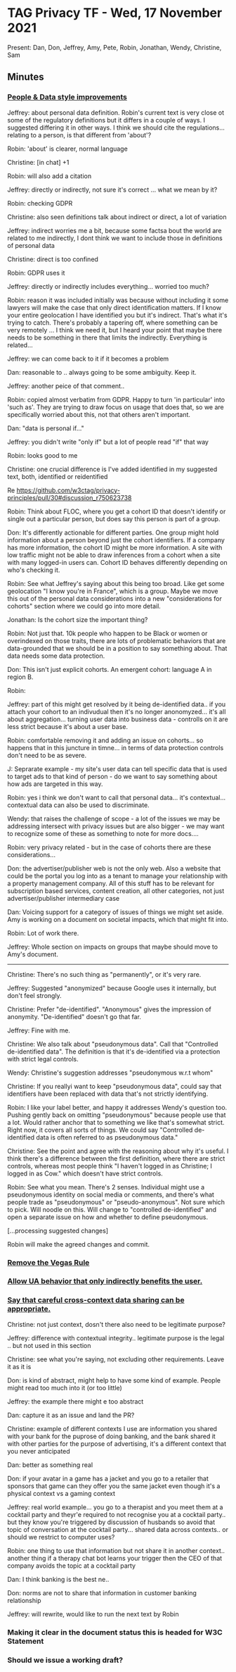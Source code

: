 # TAG Privacy TF - Wed, 17 November 2021

Present: Dan, Don, Jeffrey, Amy, Pete, Robin, Jonathan, Wendy, Christine, Sam

## Minutes

### [People & Data style improvements](https://github.com/w3ctag/privacy-principles/pull/30)

Jeffrey: about personal data definition. Robin's current text is very close ot some of the regulatory definitions but it differs in a couple of ways. I suggested differing it in other ways. I think we should cite the regulations... relating to a person, is that different from 'about'?

Robin: 'about' is clearer, normal language

Christine: [in chat] +1

Robin: will also add a citation

Jeffrey: directly or indirectly, not sure it's correct ... what we mean by it?

Robin: checking GDPR

Christine: also seen definitions talk about indirect or direct, a lot of variation

Jeffrey: indirect worries me a bit, because some factsa bout the world are related to me indirectly, I dont think we want to include those in definitions of personal data

Christine: direct is too confined

Robin: GDPR uses it

Jeffrey: directly or indirectly includes everything... worried too much?

Robin: reason it was included initially was because without including it some lawyers will make the case that only direct identification matters. If I know your entire geolocation I have identified you but it's indirect. That's what it's trying to catch. There's probably a tapering off, where something can be very remotely ... I think we need it, but I heard your point that maybe there needs to be something in there that limits the indirectly. Everything is related...

Jeffrey: we can come back to it if it becomes a problem

Dan: reasonable to .. always going to be some ambiguity. Keep it.

Jeffrey: another peice of that comment.. 

Robin: copied almost verbatim from GDPR. Happy to turn 'in particular' into 'such as'. They are trying to draw focus on usage that does that, so we are specifically worried about this, not that others aren't important. 

Dan: "data is personal if..."

Jeffrey: you didn't write "only if" but a lot of people read "if" that way

Robin: looks good to me

Christine: one crucial difference is I've added identified in my suggested text, both, identified or reidentified

Re https://github.com/w3ctag/privacy-principles/pull/30#discussion_r750623738

Robin: Think about FLOC, where you get a cohort ID that doesn't identify or single out a particular person, but does say this person is part of a group.

Don: It's differently actionable for different parties. One group might hold information about a person beyond just the cohort identifiers. If a company has more information, the cohort ID might be more information. A site with low traffic might not be able to draw inferences from a cohort when a site with many logged-in users can. Cohort ID behaves differently depending on who's checking it.

Robin: See what Jeffrey's saying about this being too broad. Like get some geolocation "I know you're in France", which is a group. Maybe we move this out of the personal data considerations into a new "considerations for cohorts" section where we could go into more detail.

Jonathan: Is the cohort size the important thing?

Robin: Not just that. 10k people who happen to be Black or women or overindexed on those traits, there are lots of problematic behaviors that are data-grounded that we should be in a position to say something about. That data needs some data protection.

Don: This isn't just explicit cohorts. An emergent cohort: language A in region B.

Robin: 

Jeffrey: part of this might get resolved by it being de-identified data.. if you attach your cohort to an indivudual then it's no longer anonomyzed... it's all about aggregation... turning user data into business data - controlls on it are less strict because it's about a user base.

Robin: comfortable removing it and adding an issue on cohorts... so happens that in this juncture in timne... in terms of data protection controls don't need to be as severe.

J: Seprarate example - my site's user data can tell specific data that is used to target ads to that kind of person - do we want to say something about how ads are targeted in this way.

Robin: yes i think we don't want to call that personal data... it's contextual... contextual data can also be used to discriminate.

Wendy: that raises the challenge of scope - a lot of the issues we may be addressing intersect with privacy issues but are also bigger - we may want to recognize some of these as something to note for more docs....

Robin: very privacy related - but in the case of cohorts there are these considerations... 

Don: the advertiser/publisher web is not the only web. Also a website that could be the portal you log into as a tenant to manage your relationship with a property management company. All of this stuff has to be relevant for subscription based services, content creation, all other categories, not just advertiser/publisher intermediary case

Dan: Voicing support for a category of issues of things we might set aside. Amy is working on a document on societal impacts, which that might fit into.

Robin: Lot of work there.

Jeffrey: Whole section on impacts on groups that maybe should move to Amy's document.

-----

Christine: There's no such thing as "permanently", or it's very rare.

Jeffrey: Suggested "anonymized" because Google uses it internally, but don't feel strongly.

Christine: Prefer "de-identified". "Anonymous" gives the impression of anonymity. "De-identified" doesn't go that far.

Jeffrey: Fine with me.

Christine: We also talk about "pseudonymous data". Call that "Controlled de-identified data". The definition is that it's de-identified via a protection with strict legal controls.

Wendy: Christine's suggestion addresses "pseudonymous w.r.t whom"

Christine: If you reallyi want to keep "pseudonymous data", could say that identifiers have been replaced with data that's not strictly identifying.

Robin: I like your label better, and happy it addresses Wendy's question too. Pushing gently back on omitting "pseudonymous" because people use that a lot. Would rather anchor that to something we like that's somewhat strict. Right now, it covers all sorts of things. We could say "Controlled de-identified data is often referred to as pseudonymous data."

Christine: See the point and agree with the reasoning about why it's useful. I think there's a difference between the first definition, where there are strict controls, whereas most people think "I haven't logged in as Christine; I logged in as Cow." which doesn't have strict controls.

Robin: See what you mean. There's 2 senses. Individual might use a pseudonymous identity on social media or comments, and there's what people trade as "pseudonymous" or "pseudo-anonymous". Not sure which to pick. Will noodle on this. Will change to "controlled de-identified" and open a separate issue on how and whether to define pseudonymous.

[...processing suggested changes]

Robin will make the agreed changes and commit.

### [Remove the Vegas Rule](https://github.com/w3ctag/privacy-principles/pull/77)

### [Allow UA behavior that only indirectly benefits the user.](https://github.com/w3ctag/privacy-principles/pull/78)

### [Say that careful cross-context data sharing can be appropriate.](https://github.com/w3ctag/privacy-principles/pull/80)

Christine: not just context, dosn't there also need to be legitimate purpose?

Jeffrey: difference with contextual integrity.. legitimate purpose is the legal .. but not used in this section

Christine: see what you're saying, not excluding other requirements. Leave it as it is

Don: is kind of abstract, might help to have some kind of example. People might read too much into it (or too little)

Jeffrey: the example there might e too abstract

Dan: capture it as an issue and land the PR?

Christine: example of different contexts I use are information you shared with your bank for the puprose of doing banking, and the bank shared it with other parties for the purpose of advertising, it's a different context that you never anticipated

Dan: better as something real

Don: if your avatar in a game has a jacket and you go to a retailer that sponsors that game can they offer you the same jacket even though it's a physical context vs a gaming context

Jeffrey: real world example... you go to a therapist and you meet them at a cocktail party and theyr'e required to not recognise you at a cocktail party.. but they know you're triggered by discussion of husbands so avoid that topic of conversation at the cocktail party... shared data across contexts.. or should we restrict to computer uses?

Robin: one thing to use that information but not share it in another context.. another thing if a therapy chat bot learns your trigger then the CEO of that company avoids the topic at a cocktail party

Dan: I think banking is the best ne..

Don: norms are not to share that information in customer banking relationship

Jeffrey: will rewrite, would like to run the next text by Robin

### Making it clear in the document status this is headed for W3C Statement

### Should we issue a working draft?


